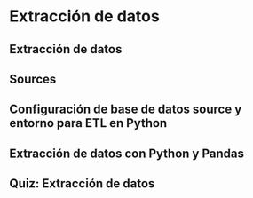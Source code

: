 # Extracción de datos  

## Extracción de datos  

## Sources  

## Configuración de base de datos source y entorno para ETL en Python  

## Extracción de datos con Python y Pandas  

## Quiz: Extracción de datos  